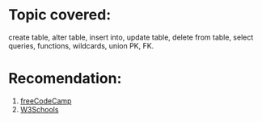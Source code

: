 # Topic covered:

create table, alter table, insert into, update table, delete from table, select queries, functions, wildcards, union PK, FK.

# Recomendation:
1. [freeCodeCamp](https://www.mikedane.com/databases/sql/)
2. [W3Schools](https://www.w3schools.com/sql/default.asp)
